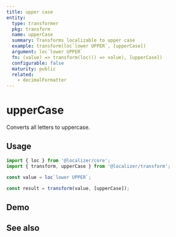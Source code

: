 ```yaml
---
title: upper case
entity:
  type: transformer
  pkg: transform
  name: upperCase
  summary: Transforms localizable to upper case
  example: transform(loc`lower UPPER`, [upperCase])
  argument: loc`lower UPPER`
  fn: (value) => transform(loc(() => value), [upperCase])
  configurable: false
  maturity: public
  related:
    - decimalFormatter
---
```


# upperCase <Package name="transform"/>

Converts all letters to uppercase.

## Usage

```typescript twoslash
import { loc } from '@localizer/core';
import { transform, upperCase } from '@localizer/transform';

const value = loc`lower UPPER`;

const result = transform(value, [upperCase]);
```

## Demo

<script setup>
  import { ref, computed } from 'vue';
  import { NFormItem } from 'naive-ui/es/form';
  import { NInput } from 'naive-ui/es/input';

  const value = ref('lower UPPER');
</script>

<EntityDemo :args="[value]">
  <NFormItem label="Value">
    <NInput v-model:value="value" type="text" />
  </NFormItem>

</EntityDemo>

## See also

<Entities />
